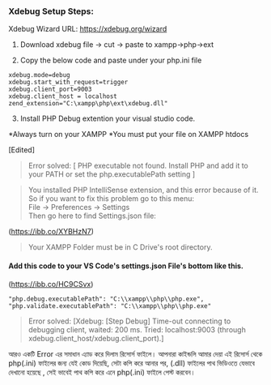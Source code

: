 ### Xdebug Setup Steps:

Xdebug Wizard URL: https://xdebug.org/wizard

1. Download xdebug file -> cut -> paste to xampp->php->ext

2. Copy the below code and paste under your php.ini file

```
xdebug.mode=debug
xdebug.start_with_request=trigger
xdebug.client_port=9003
xdebug.client_host = localhost
zend_extension="C:\xampp\php\ext\xdebug.dll"
```

3. Install PHP Debug extention your visual studio code.

*Always turn on your XAMPP
*You must put your file on XAMPP htdocs

[Edited]

> Error solved:
> [ PHP executable not found. Install PHP and add it to your PATH or set the php.executablePath setting ]

> You installed PHP IntelliSense extension, and this error because of it.
> <br> So if you want to fix this problem go to this menu:
> <br> File -> Preferences -> Settings
> <br> Then go here to find Settings.json file:

(https://ibb.co/XYBHzN7)

> Your XAMPP Folder must be in C Drive's root directory.

#### Add this code to your VS Code's settings.json File's bottom like this.

(https://ibb.co/HC9CSvx)

```
"php.debug.executablePath": "C:\\xampp\\php\\php.exe",
"php.validate.executablePath": "C:\\xampp\\php\\php.exe"
```

> Error solved:
> [Xdebug: [Step Debug] Time-out connecting to debugging client, waited: 200 ms. Tried: localhost:9003 (through xdebug.client_host/xdebug.client_port).]

আরও একটি Error এর সমাধান এ্যাড করে দিলাম রিসোর্স ফাইলে। আপনারা কাইন্ডলি আমার দেয়া এই রিসোর্স থেকে php(.ini) ফাইলের জন্য যেই কোড দিয়েছি, সেটা কপি করে আনার পর, (.dll) ফাইলের পাথ ভিডিওতে যেভাবে দেখানো হয়েছে , সেই ভাবেই পাথ কপি করে এনে php(.ini) ফাইলে পেস্ট করবেন।
